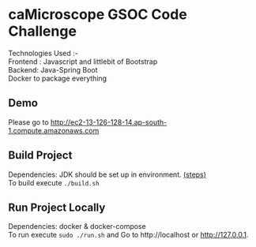 # caMicroscope GSOC Code Challenge

Technologies Used :- <br>
Frontend : Javascript and littlebit of Bootstrap <br>
Backend: Java-Spring Boot <br>
Docker to package everything <br>
 
## Demo

Please go to http://ec2-13-126-128-14.ap-south-1.compute.amazonaws.com

## Build Project

Dependencies: JDK should be set up in environment. [(steps)](https://blog.knoldus.com/installing-latest-oracle-jdk-on-linux-ec2-instance-centos/)<br>
To build execute ```./build.sh```
## Run Project Locally

Dependencies: docker & docker-compose<br>
To run execute ```sudo ./run.sh```  and Go to http://localhost or http://127.0.0.1.
